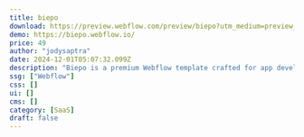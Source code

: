 ```yaml
---
title: biepo
download: https://preview.webflow.com/preview/biepo?utm_medium=preview_link&utm_source=designer&utm_content=biepo&preview=30038691b1d35243c1238fa11dd5701a&workflow=preview
demo: https://biepo.webflow.io/
price: 49
author: "jodysaptra"
date: 2024-12-01T05:07:32.099Z
description: "Biepo is a premium Webflow template crafted for app developers and tech companies. With a modern design and essential pages like Pricing Plans, Integrations, and Career, it’s perfect for showcasing your app, team, and services."
ssg: ["Webflow"]
css: []
ui: []
cms: []
category: [SaaS]
draft: false
---
```

